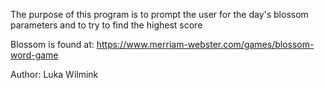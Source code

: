 The purpose of this program is to prompt the user for the day's blossom parameters and to try to find the highest score

Blossom is found at: https://www.merriam-webster.com/games/blossom-word-game

Author: Luka Wilmink
